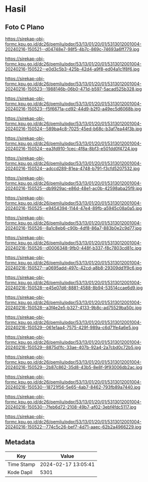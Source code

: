 # Hasil

## Foto C Plano

https://sirekap-obj-formc.kpu.go.id/dc26/pemilu/pdpr/53/13/01/20/01/5313012001004-20240216-150521--d04748e7-98f5-4b7c-869c-74693a6ff779.jpg

https://sirekap-obj-formc.kpu.go.id/dc26/pemilu/pdpr/53/13/01/20/01/5313012001004-20240216-150522--e0d3c5b3-425b-42d4-a9f8-ed04a1c1f8f6.jpg

https://sirekap-obj-formc.kpu.go.id/dc26/pemilu/pdpr/53/13/01/20/01/5313012001004-20240216-150523--1988146b-06b0-471d-b597-5acad525b328.jpg

https://sirekap-obj-formc.kpu.go.id/dc26/pemilu/pdpr/53/13/01/20/01/5313012001004-20240216-150523--f5f6671a-cd92-44d9-b2f0-a49ec5d6068b.jpg

https://sirekap-obj-formc.kpu.go.id/dc26/pemilu/pdpr/53/13/01/20/01/5313012001004-20240216-150524--589ba4c8-7025-45ed-b68c-b3af7ea44f3b.jpg

https://sirekap-obj-formc.kpu.go.id/dc26/pemilu/pdpr/53/13/01/20/01/5313012001004-20240216-150524--ea3fd910-1cec-4f8a-8bf3-e501dd0f4724.jpg

https://sirekap-obj-formc.kpu.go.id/dc26/pemilu/pdpr/53/13/01/20/01/5313012001004-20240216-150524--adccd289-81ea-4748-b791-f3cfd5207532.jpg

https://sirekap-obj-formc.kpu.go.id/dc26/pemilu/pdpr/53/13/01/20/01/5313012001004-20240216-150525--db9929ac-e86d-48e1-ac0b-42598aba25f9.jpg

https://sirekap-obj-formc.kpu.go.id/dc26/pemilu/pdpr/53/13/01/20/01/5313012001004-20240216-150525--e9454394-1144-47e4-89fb-a5945c08a0a5.jpg

https://sirekap-obj-formc.kpu.go.id/dc26/pemilu/pdpr/53/13/01/20/01/5313012001004-20240216-150526--8a1c8eb6-c90b-4df8-86a7-883b0e2c9d77.jpg

https://sirekap-obj-formc.kpu.go.id/dc26/pemilu/pdpr/53/13/01/20/01/5313012001004-20240216-150526--d0006348-9fb0-448f-b337-f8c7803cd81c.jpg

https://sirekap-obj-formc.kpu.go.id/dc26/pemilu/pdpr/53/13/01/20/01/5313012001004-20240216-150527--a0695add-497c-42cd-a8b8-29309dd1f9c6.jpg

https://sirekap-obj-formc.kpu.go.id/dc26/pemilu/pdpr/53/13/01/20/01/5313012001004-20240216-150528--e45e07d6-8881-4588-8b94-53514ccae6d9.jpg

https://sirekap-obj-formc.kpu.go.id/dc26/pemilu/pdpr/53/13/01/20/01/5313012001004-20240216-150528--a3f4e2e5-b327-4133-9b8c-ad75529ba50c.jpg

https://sirekap-obj-formc.kpu.go.id/dc26/pemilu/pdpr/53/13/01/20/01/5313012001004-20240216-150529--061e1aa4-7575-429f-989a-c6d71fe4a6e5.jpg

https://sirekap-obj-formc.kpu.go.id/dc26/pemilu/pdpr/53/13/01/20/01/5313012001004-20240216-150529--8875d1fc-33ae-407b-92a4-2a7cbd0c72b5.jpg

https://sirekap-obj-formc.kpu.go.id/dc26/pemilu/pdpr/53/13/01/20/01/5313012001004-20240216-150529--2b87c862-35d8-43b5-8e8f-9f93006db2ac.jpg

https://sirekap-obj-formc.kpu.go.id/dc26/pemilu/pdpr/53/13/01/20/01/5313012001004-20240216-150530--18721f56-5e65-4ab7-8462-793fb89a7440.jpg

https://sirekap-obj-formc.kpu.go.id/dc26/pemilu/pdpr/53/13/01/20/01/5313012001004-20240216-150530--7feb6d72-2108-49b7-af02-3ebf4fdc5117.jpg

https://sirekap-obj-formc.kpu.go.id/dc26/pemilu/pdpr/53/13/01/20/01/5313012001004-20240216-150522--774c5c26-bef7-4d71-aaec-62b2a4966229.jpg


## Metadata

| Key        | Value               |
| ---------- | ------------------- |
| Time Stamp | 2024-02-17 13:05:41 |
| Kode Dapil | 5301                |




